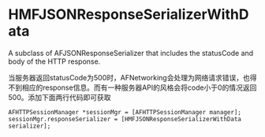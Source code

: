 HMFJSONResponseSerializerWithData
=================================

A subclass of AFJSONResponseSerializer that includes the statusCode and body of the HTTP response.

当服务器返回statusCode为500时，AFNetworking会处理为网络请求错误，也得不到相应的response信息。而有一种服务器API的风格会将code小于0的情况返回500。添加下面两行代码即可获取
```
AFHTTPSessionManager *sessionMgr = [AFHTTPSessionManager manager];
sessionMgr.responseSerializer = [HMFJSONResponseSerializerWithData serializer];
```

